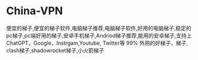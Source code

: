 # China-VPN
便宜的梯子,便宜的梯子软件,电脑梯子推荐,电脑梯子软件,好用的电脑梯子,稳定的pc梯子,pc端好用的梯子,安卓手机梯子,Andriod梯子推荐,能用的安卓梯子,支持上 ChatGPT，Google，Instrgam,Youtube, Twitter等 99% 外网的好梯子，梯子, clash梯子,shadowrocket梯子,小火箭梯子
